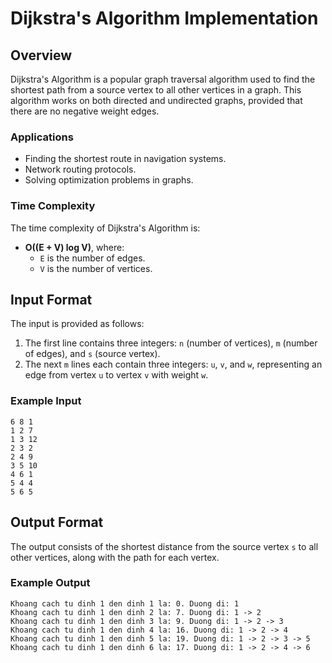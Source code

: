 # Dijkstra's Algorithm Implementation

## Overview

Dijkstra's Algorithm is a popular graph traversal algorithm used to find the shortest path from a source vertex to all other vertices in a graph. This algorithm works on both directed and undirected graphs, provided that there are no negative weight edges.

### Applications

- Finding the shortest route in navigation systems.
- Network routing protocols.
- Solving optimization problems in graphs.

### Time Complexity

The time complexity of Dijkstra's Algorithm is:

- **O((E + V) log V)**, where:
    - `E` is the number of edges.
    - `V` is the number of vertices.

## Input Format

The input is provided as follows:

1. The first line contains three integers: `n` (number of vertices), `m` (number of edges), and `s` (source vertex).
2. The next `m` lines each contain three integers: `u`, `v`, and `w`, representing an edge from vertex `u` to vertex `v` with weight `w`.

### Example Input

```
6 8 1
1 2 7
1 3 12
2 3 2
2 4 9
3 5 10
4 6 1
5 4 4
5 6 5
```

## Output Format

The output consists of the shortest distance from the source vertex `s` to all other vertices, along with the path for each vertex.

### Example Output

```
Khoang cach tu dinh 1 den dinh 1 la: 0. Duong di: 1
Khoang cach tu dinh 1 den dinh 2 la: 7. Duong di: 1 -> 2
Khoang cach tu dinh 1 den dinh 3 la: 9. Duong di: 1 -> 2 -> 3
Khoang cach tu dinh 1 den dinh 4 la: 16. Duong di: 1 -> 2 -> 4
Khoang cach tu dinh 1 den dinh 5 la: 19. Duong di: 1 -> 2 -> 3 -> 5
Khoang cach tu dinh 1 den dinh 6 la: 17. Duong di: 1 -> 2 -> 4 -> 6
```
